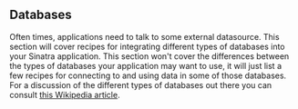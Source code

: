 Databases
---------

Often times, applications need to talk to some external datasource. This
section will cover recipes for integrating different types of databases
into your Sinatra application. This section won't cover the differences
between the types of databases your application may want to use, it will
just list a few recipes for connecting to and using data in some of those
databases. For a discussion of the different types of databases out there
you can consult [this Wikipedia article][database_on_wikipedia].

[database_on_wikipedia]: http://en.wikipedia.org/wiki/Database
